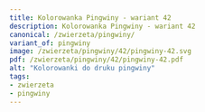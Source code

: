 ```yaml
---
title: Kolorowanka Pingwiny - wariant 42
description: Kolorowanka Pingwiny - wariant 42
canonical: /zwierzeta/pingwiny/
variant_of: pingwiny
image: /zwierzeta/pingwiny/42/pingwiny-42.svg
pdf: /zwierzeta/pingwiny/42/pingwiny-42.pdf
alt: "Kolorowanki do druku pingwiny"
tags:
- zwierzeta
- pingwiny
---
```

